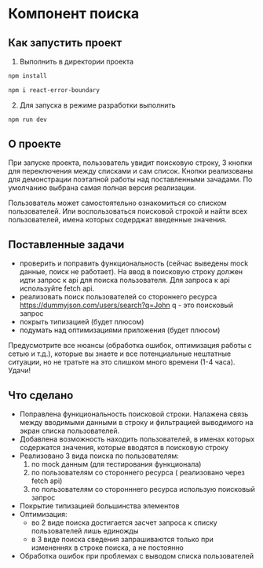 # Компонент поиска

## Как запустить проект

1. Выполнить в директории проекта

```bash
npm install
```

```bash
npm i react-error-boundary
```

2. Для запуска в режиме разработки выполнить

```bash
npm run dev
```

## О проекте
При запуске проекта, пользователь увидит поисковую строку, 3 кнопки для переключения между списками и сам список.
Кнопки реализованы для демонстрации поэтапной работы над поставленными зачадами. По умолчанию выбрана самая полная версия реализации.

Пользователь может самостоятельно ознакомиться со списком пользователей. Или воспользоваться поисковой строкой и найти всех пользователей, имена которых содерджат введенные значения.

## Поставленные задачи
- проверить и поправить функциональность (сейчас выведены mock данные, поиск не работает).
  На ввод в поисковую строку должен идти запрос к api для поиска пользователя.
  Для запроса к api используйте fetch api.
- реализовать поиск пользователей со стороннего ресурса https://dummyjson.com/users/search?q=John
  q - это поисковый запрос
- покрыть типизацией (будет плюсом)
- подумать над оптимизациями приложения (будет плюсом)

Предусмотрите все нюансы (обработка ошибок, оптимизация работы с сетью и т.д.), которые вы знаете и все потенциальные нештатные ситуации, но не тратьте на это слишком много времени (1-4 часа).
Удачи!

## Что сделано
- Поправлена функциональность поисковой строки. Налажена связь между вводимыми данными в строку и фильтрацией выводимого на экран списка пользователей.
- Добавлена возможность находить пользователей, в именах которых содержатся значения, которые вводятся в поисковую строку
- Реализовано 3 вида поиска по пользователям:
  1) по mock данным (для тестирования функционала)
  2) по пользователям со стороннего ресурса ( реализовано через fetch api)
  3) по пользователям со сторонннего ресурса использую поисковый запрос
- Покрытие типизацией большинства элементов
- Оптимизация:
  + во 2 виде поиска достигается засчет запроса к списку пользователей лишь единожды
  + в 3 виде поиска сведения запрашиваются только при измененнях в строке поиска, а не постоянно
- Обработка ошибок при проблемах с выводом списка пользователей
